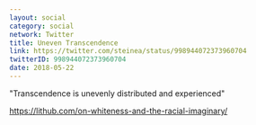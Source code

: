 ```yaml
---
layout: social
category: social
network: Twitter
title: Uneven Transcendence
link: https://twitter.com/steinea/status/998944072373960704
twitterID: 998944072373960704
date: 2018-05-22
---
```


"Transcendence is unevenly distributed and experienced"

<https://lithub.com/on-whiteness-and-the-racial-imaginary/>
